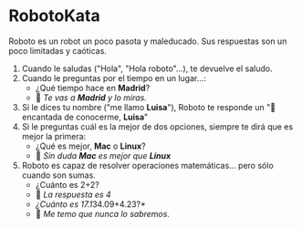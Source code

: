 # RobotoKata

Roboto es un robot un poco pasota y maleducado. Sus respuestas son un poco limitadas y caóticas.

1. Cuando le saludas ("Hola", "Hola roboto"...), te devuelve el saludo. 
2. Cuando le preguntas por el tiempo en un lugar...:
    - ¿Qué tiempo hace en **Madrid**?
    - 🤖 *Te vas a **Madrid** y lo miras.*
3. Si le dices tu nombre ("me llamo **Luisa**"), Roboto te responde un "🤖 encantada de conocerme, **Luisa**"
4. Si le preguntas cuál es la mejor de dos opciones, siempre te dirá que es mejor la primera:
    - ¿Qué es mejor, **Mac** o **Linux**?
    - 🤖 *Sin duda **Mac** es mejor que **Linux***
5. Roboto es capaz de resolver operaciones matemáticas... pero sólo cuando son sumas.
    - ¿Cuánto es 2+2?
    - 🤖 *La respuesta es 4*
    - *¿Cuánto es 17.1*34.09+4.23?*
    - 🤖 *Me temo que nunca lo sabremos.*
